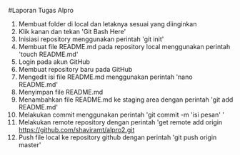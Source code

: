 #Laporan Tugas Alpro
1. Membuat folder di local dan letaknya sesuai yang diinginkan
2. Klik kanan dan tekan 'Git Bash Here'
3. Inisiasi repository menggunakan perintah 'git init'
4. Membuat file README.md pada repository local menggunakan perintah 'touch README.md'
5. Login pada akun GitHub
6. Membuat repository baru pada GitHub
7. Mengedit isi file README.md menggunakan perintah 'nano README.md'
8. Menyimpan file README.md
9. Menambahkan file README.md ke staging area dengan perintah 'git add README.md'
10. Melakukan commit menggunakan perintah 'git commit -m 'isi pesan' '
11. Melakukan remote repository dengan perintah 'get remote add origin https://github.com/shaviramt/alpro2.git
12. Push file local ke repository github dengan perintah 'git push origin master'
